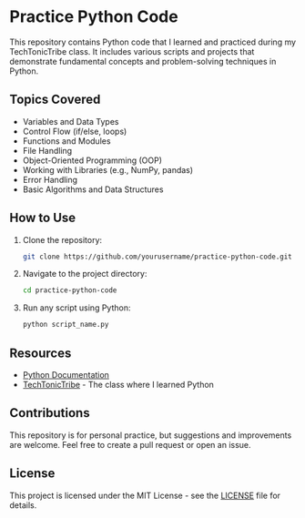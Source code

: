 # Practice Python Code

This repository contains Python code that I learned and practiced during my TechTonicTribe class. It includes various scripts and projects that demonstrate fundamental concepts and problem-solving techniques in Python.

## Topics Covered

- Variables and Data Types
- Control Flow (if/else, loops)
- Functions and Modules
- File Handling
- Object-Oriented Programming (OOP)
- Working with Libraries (e.g., NumPy, pandas)
- Error Handling
- Basic Algorithms and Data Structures

## How to Use

1. Clone the repository:
   ```bash
   git clone https://github.com/yourusername/practice-python-code.git
   ```

2. Navigate to the project directory:
   ```bash
   cd practice-python-code
   ```

3. Run any script using Python:
   ```bash
   python script_name.py
   ```

## Resources

- [Python Documentation](https://docs.python.org/3/)
- [TechTonicTribe](https://t.me/TechTonicTribe) - The class where I learned Python

## Contributions

This repository is for personal practice, but suggestions and improvements are welcome. Feel free to create a pull request or open an issue.

## License

This project is licensed under the MIT License - see the [LICENSE](LICENSE) file for details.

